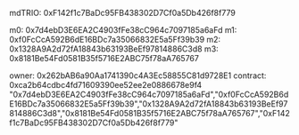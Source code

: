 mdTRIO: 0xF142f1c7BaDc95FB438302D7Cf0a5Db426f8f779

m0: 0x7d4ebD3E6EA2C4903fFe38cC964c7097185a6aFd
m1: 0xf0FcCcA592B6dE16BDc7a35066832E5a5Ff39b39
m2: 0x1328A9A2d72fA18843b63193BeEf97814886C3d8
m3: 0x8181Be54Fd0581B35f5716E2ABC75f78aA765767

owner: 0x262bAB6a90Aa1741390c4A3Ec58855C81d9728E1
contract: 0xca2b64cdbc4fd71609390ee52ee2e0886678e9f4
"0x7d4ebD3E6EA2C4903fFe38cC964c7097185a6aFd","0xf0FcCcA592B6dE16BDc7a35066832E5a5Ff39b39","0x1328A9A2d72fA18843b63193BeEf97814886C3d8","0x8181Be54Fd0581B35f5716E2ABC75f78aA765767","0xF142f1c7BaDc95FB438302D7Cf0a5Db426f8f779"